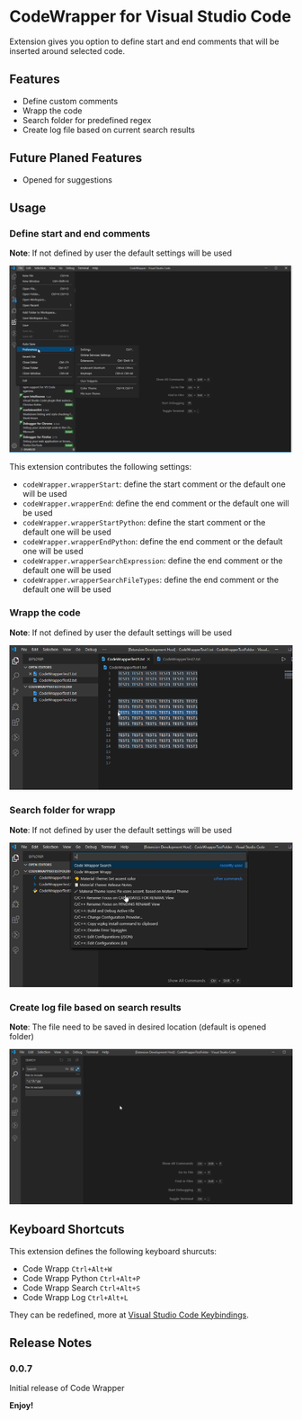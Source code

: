 # CodeWrapper for Visual Studio Code

Extension gives you option to define start and end comments that will be inserted around selected code.

## Features

* Define custom comments
* Wrapp the code
* Search folder for predefined regex
* Create log file based on current search results

## Future Planed Features

* Opened for suggestions

## Usage
### Define start and end comments
**Note**: If not defined by user the default settings will be used

![Image of settings](gifs/Settings.gif)

This extension contributes the following settings:

* `codeWrapper.wrapperStart`: define the start comment or the default one will be used
* `codeWrapper.wrapperEnd`: define the end comment or the default one will be used
* `codeWrapper.wrapperStartPython`: define the start comment or the default one will be used
* `codeWrapper.wrapperEndPython`: define the end comment or the default one will be used
* `codeWrapper.wrapperSearchExpression`: define the end comment or the default one will be used
* `codeWrapper.wrapperSearchFileTypes`: define the end comment or the default one will be used

### Wrapp the code
**Note**: If not defined by user the default settings will be used

![Image of wrapp](gifs/Wrapp.gif)

### Search folder for wrapp
**Note**: If not defined by user the default settings will be used

![Image of search](gifs/Search.gif)

### Create log file based on search results
**Note**: The file need to be saved in desired location (default is opened folder)

![Image of search](gifs/Log.gif)


## Keyboard Shortcuts

This extension defines the following keyboard shurcuts:

* Code Wrapp `Ctrl+Alt+W`
* Code Wrapp Python `Ctrl+Alt+P`
* Code Wrapp Search `Ctrl+Alt+S`
* Code Wrapp Log `Ctrl+Alt+L`

They can be redefined, more at [Visual Studio Code Keybindings](https://code.visualstudio.com/docs/getstarted/keybindings).

## Release Notes

### 0.0.7

Initial release of Code Wrapper

**Enjoy!**
